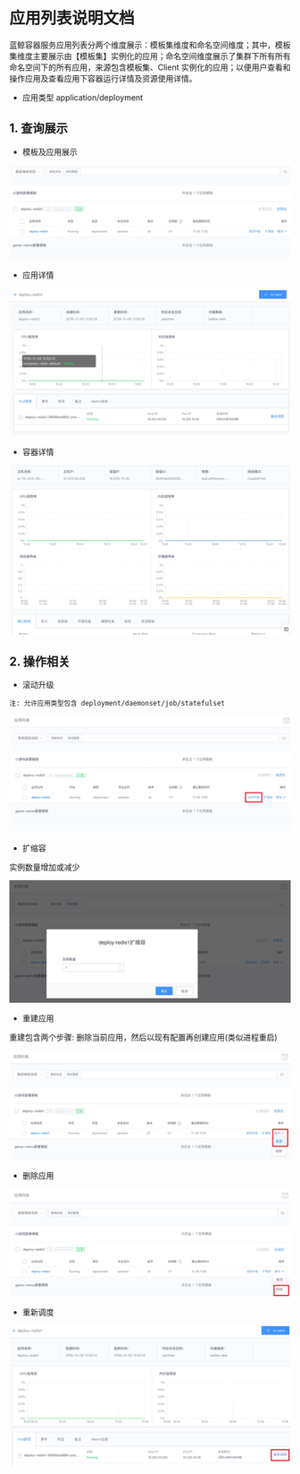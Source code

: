 # 应用列表说明文档

蓝鲸容器服务应用列表分两个维度展示：模板集维度和命名空间维度；其中，模板集维度主要展示由【模板集】实例化的应用；命名空间维度展示了集群下所有所有命名空间下的所有应用，来源包含模板集、Client 实例化的应用；以便用户查看和操作应用及查看应用下容器运行详情及资源使用详情。

- 应用类型
application/deployment

## 1. 查询展示

- 模板及应用展示

![](../assets/application/template_instance.jpg)

- 应用详情

![](../assets/application/instance_detail.jpg)

- 容器详情

![](../assets/application/container_detail.jpg)

## 2. 操作相关

- 滚动升级

`注: 允许应用类型包含 deployment/daemonset/job/statefulset`

![](../assets/application/rollingupdate.jpg)

- 扩缩容

实例数量增加或减少

![](../assets/application/scale.jpg)

-  重建应用

重建包含两个步骤: 删除当前应用，然后以现有配置再创建应用(类似进程重启)

![](../assets/application/recreate.jpg)

- 删除应用

![](../assets/application/delete.jpg)

- 重新调度

![](../assets/application/reschedule.jpg)
